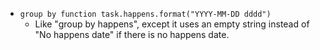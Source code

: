 <!-- placeholder to force blank line before included text -->

- ```group by function task.happens.format("YYYY-MM-DD dddd")```
    - Like "group by happens", except it uses an empty string instead of "No happens date" if there is no happens date.


<!-- placeholder to force blank line after included text -->
